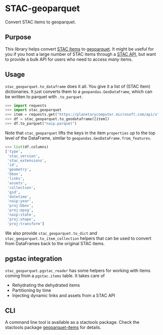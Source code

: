 # STAC-geoparquet

Convert STAC items to geoparquet.

## Purpose

This library helps convert [STAC Items](https://github.com/radiantearth/stac-spec/blob/master/overview.md#item-overview) to [geoparquet](https://github.com/opengeospatial/geoparquet). It might be useful for you if you host a large number of STAC items through a [STAC API](https://github.com/radiantearth/stac-api-spec), but want to provide a bulk API for users who need to access *many* items.

## Usage

`stac_geoparquet.to_dataframe` does it all. You give it a list of (STAC Item) dictionaries. It just converts them to a `geopandas.GeoDataFrame`, which can be written to parquet with `.to_parquet`.

```python
>>> import requests
>>> import stac_geoparquet
>>> item = requests.get("https://planetarycomputer.microsoft.com/api/stac/v1/collections/naip/items/ia_m_4209150_sw_15_060_20190828_20191105").json()
>>> df = stac_geoparquet.to_geodataframe([item])
>>> df.to_parquet("naip.parquet")
```

Note that `stac_geoparquet` lifts the keys in the item `properties` up to the top level of the DataFrame, similar to `geopandas.GeoDataFrame.from_features`.

```python
>>> list(df.columns)
['type',
 'stac_version',
 'stac_extensions',
 'id',
 'geometry',
 'bbox',
 'links',
 'assets',
 'collection',
 'gsd',
 'datetime',
 'naip:year',
 'proj:bbox',
 'proj:epsg',
 'naip:state',
 'proj:shape',
 'proj:transform']
```

We also provide `stac_geoparquet.to_dict` and `stac_geoparquet.to_item_collection` helpers that can be used to convert from DataFrames back to the original STAC items.

## pgstac integration

`stac_geoparquet.pgstac_reader` has some helpers for working with items coming from a `pgstac.items` table. It takes care of

- Rehydrating the dehydrated items
- Partitioning by time
- Injecting dynamic links and assets from a STAC API

## CLI

A command line tool is available as a stactools package.
Check the stactools package [geoparquet-items](https://github.com/stactools-packages/geoparquet-items) for details.
